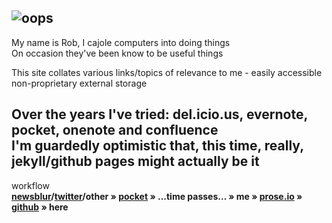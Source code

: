 ![oops]({{site.baseurl}}/assets/oops.png)
---
My name is Rob, I cajole computers into doing things  
On occasion they've been know to be useful things

This site collates various links/topics of relevance to me - easily accessible non-proprietary external storage 

Over the years I've tried: del.icio.us, evernote, pocket, onenote and confluence  
I'm guardedly optimistic that, **this time, really**, jekyll/github pages might actually be it
---

workflow  
**[newsblur](https://newsblur.com)/[twitter](https://www.twitter.com)/other » [pocket](https://getpocket.com) »  ...time passes... » me » [prose.io](https://https://prose.io) » [github](https://github.com/robjk) » here**